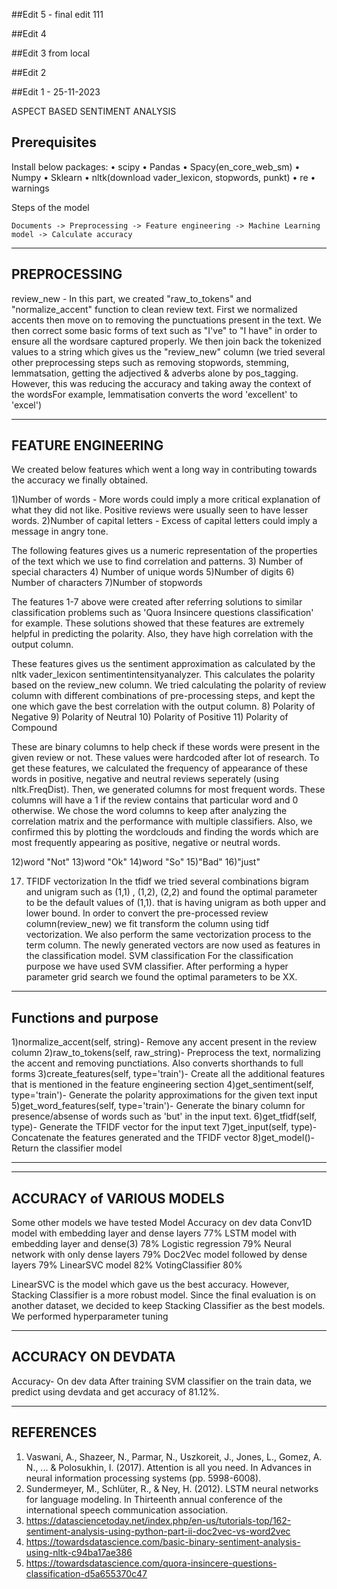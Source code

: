 ##Edit 5 - final edit 111

##Edit 4

##Edit 3 from local

##Edit 2

##Edit 1 - 25-11-2023



ASPECT BASED SENTIMENT ANALYSIS

## Prerequisites
Install below packages:
•	scipy
•	Pandas
•	Spacy(en_core_web_sm)
•	Numpy 
•	Sklearn
•	nltk(download vader_lexicon, stopwords, punkt)
•	re
•	warnings

Steps of the model
```
Documents -> Preprocessing -> Feature engineering -> Machine Learning model -> Calculate accuracy
```
************************************************************************************************************************************************************

## PREPROCESSING

review_new - In this part, we created "raw_to_tokens" and "normalize_accent" function to clean review text. 
First we normalized accents then move on to removing the punctuations present in the text. 
We then correct some basic forms of text such as "I've" to "I have" in order to ensure all the wordsare captured properly. 
We then join back the tokenized values to a string which gives us the "review_new" column
(we tried several other preprocessing steps such as removing stopwords, stemming, lemmatsation, getting the adjectived & adverbs alone by pos_tagging.  
However, this was reducing the accuracy and taking away the context of the wordsFor example, lemmatisation converts the word 'excellent' to 'excel')

************************************************************************************************************************************************************

## FEATURE ENGINEERING

We created below features which went a long way in contributing towards the accuracy we finally obtained. 

1)Number of words - More words could imply a more critical explanation of what they did not like. Positive reviews were usually seen to have lesser words.
2)Number of capital letters - Excess of capital letters could imply a message in angry tone. 

The following features gives us a numeric representation of the properties of the text which we use to find correlation and patterns. 
3) Number of special characters
4) Number of unique words
5)Number of digits
6) Number of characters
7)Number of stopwords

The features 1-7 above were created after referring solutions to similar classification problems such as 'Quora Insincere questions classification' 
for example. These solutions showed that these features are extremely helpful in predicting the polarity. Also, they have high correlation with the
output column.

These features gives us the sentiment approximation as calculated by the nltk vader_lexicon sentimentintensityanalyzer. This calculates the polarity
based on the review_new column. We tried calculating the polarity of review column with different combinations of pre-processing steps, and kept the
one which gave the best correlation with the output column.
8) Polarity of Negative
9)  Polarity of Neutral
10) Polarity of Positive
11) Polarity of Compound

These are binary columns to help check if these words were present in the given review or not. These values were hardcoded after lot of
research. To get these features, we calculated the frequency of appearance of these words in positive, negative and neutral reviews seperately (using
nltk.FreqDist). Then, we generated columns for most frequent words. These columns will have a 1 if the review contains that particular word and 0 
otherwise. We chose the word columns to keep after analyzing the correlation matrix and the performance with multiple classifiers. Also, we confirmed
this by plotting the wordclouds and finding the words which are most frequently appearing as positive, negative or neutral words.
 
12)word "Not"
13)word "Ok"
14)word "So"
15)"Bad"
16)"just"

17) TFIDF vectorization
In the tfidf we tried several combinations bigram and unigram such as (1,1) , (1,2), (2,2) and found the optimal parameter to be the default values of (1,1). that is having unigram as both upper and lower bound. 
In order to convert the pre-processed review column(review_new) we fit transform the column using tidf vectorization.
We also perform the same vectorization process to the term column. The newly generated vectors are now used as features in the classification model. 
SVM classification
For the classification purpose we have used SVM classifier. After performing a hyper parameter grid search we found the optimal parameters to be XX.

************************************************************************************************************************************************************
## Functions and purpose

1)normalize_accent(self, string)- Remove any accent present in the review column 
2)raw_to_tokens(self, raw_string)- Preprocess the text, normalizing the accent and removing punctiations. Also converts shorthands to full forms
3)create_features(self, type='train')- Create all the additional features that is mentioned in the feature engineering section
4)get_sentiment(self, type='train')- Generate the polarity approximations for the given text input
5)get_word_features(self, type='train')- Generate the binary column for presence/absense of words such as 'but' in the input text.
6)get_tfidf(self, type)- Generate the TFIDF vector for the input text
7)get_input(self, type)- Concatenate the features generated and the TFIDF vector 
8)get_model()- Return the classifier model 

***************************************************************************************************************************************
**********************************
## ACCURACY of VARIOUS MODELS

Some other models we have tested
Model	Accuracy on dev data
Conv1D model with embedding layer and dense layers	77%
LSTM model with embedding layer and dense(3)	78%
Logistic regression	79%
Neural network with only dense layers	79%
Doc2Vec model followed by dense layers	 79%
LinearSVC model 82%
VotingClassifier 80%

LinearSVC is the model which gave us the best accuracy. However, Stacking Classifier is a more robust model. Since the final evaluation is on another 
dataset, we decided to keep Stacking Classifier as the best models. We performed hyperparameter tuning 


************************************************************************************************************************************************************
  
## ACCURACY ON DEVDATA
Accuracy- On dev data
After training SVM classifier on the train data, we predict using devdata and get accuracy of 81.12%.


**********************************************************************************************************************************************************

## REFERENCES
1. Vaswani, A., Shazeer, N., Parmar, N., Uszkoreit, J., Jones, L., Gomez, A. N., ... & Polosukhin, I. (2017). Attention is all you need. In Advances in neural information processing systems (pp. 5998-6008).
2. Sundermeyer, M., Schlüter, R., & Ney, H. (2012). LSTM neural networks for language modeling. In Thirteenth annual conference of the international speech communication association.
3. https://datasciencetoday.net/index.php/en-us/tutorials-top/162-sentiment-analysis-using-python-part-ii-doc2vec-vs-word2vec
4. https://towardsdatascience.com/basic-binary-sentiment-analysis-using-nltk-c94ba17ae386
5. https://towardsdatascience.com/quora-insincere-questions-classification-d5a655370c47
